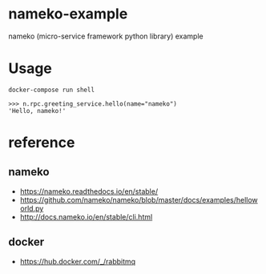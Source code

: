# nameko-example
nameko  (micro-service framework python library) example


# Usage
```
docker-compose run shell

>>> n.rpc.greeting_service.hello(name="nameko")
'Hello, nameko!'
```


# reference
## nameko
* https://nameko.readthedocs.io/en/stable/
* https://github.com/nameko/nameko/blob/master/docs/examples/helloworld.py
* http://docs.nameko.io/en/stable/cli.html

## docker
* https://hub.docker.com/_/rabbitmq
